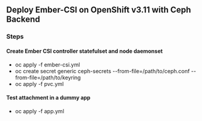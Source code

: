 ## Deploy Ember-CSI on OpenShift v3.11 with Ceph Backend

### Steps

#### Create Ember CSI controller statefulset and node daemonset
- oc apply -f ember-csi.yml
- oc create secret generic ceph-secrets  --from-file=/path/to/ceph.conf --from-file=/path/to/keyring
- oc apply -f pvc.yml

#### Test attachment in a dummy app
- oc apply -f app.yml
